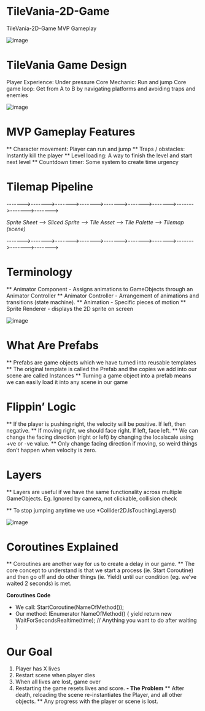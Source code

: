 # TileVania-2D-Game
TileVania-2D-Game MVP Gameplay

![image](https://user-images.githubusercontent.com/23366804/178499941-c9651e7a-a262-4fc7-be8d-3dcc3a70ad6a.png)

# TileVania Game Design
Player Experience: Under pressure
Core Mechanic: Run and jump
Core game loop: Get from A to B by navigating platforms and avoiding traps and enemies 

![image](https://user-images.githubusercontent.com/23366804/178502204-8d44de97-09b9-456c-892a-4bdd2f32dc98.png)

# MVP Gameplay Features
** Character movement: Player can run and jump
** Traps / obstacles: Instantly kill the player
** Level loading: A way to finish the level and start next level
** Countdown timer: Some system to create time urgency

# Tilemap Pipeline
------->------->------->------->------->------->------->------->------->------->

*Sprite Sheet --> Sliced Sprite --> Tile Asset --> Tile Palette --> Tilemap (scene)*

------->------->------->------->------->------->------->------->------->------->

# Terminology
** Animator Component - Assigns animations to GameObjects through an Animator Controller
** Animator Controller - Arrangement of animations and transitions (state machine).
** Animation - Specific pieces of motion
** Sprite Renderer - displays the 2D sprite on screen

![image](https://user-images.githubusercontent.com/23366804/178502476-7c8029a8-4146-446d-a329-e84efd96ec9d.png)

# What Are Prefabs
** Prefabs are game objects which we have turned into reusable templates
** The original template is called the Prefab and the copies we add into our scene are called Instances 
** Turning a game object into a prefab means we can easily load it into any scene in our game

# Flippin’ Logic
** If the player is pushing right, the velocity will be positive. If left, then negative.
** If moving right, we should face right. If left, face left.
** We can change the facing direction (right or left) by changing the localscale using +ve or -ve value.
** Only change facing direction if moving, so weird things don’t happen when velocity is zero.

# Layers
** Layers are useful if we have the same functionality across multiple GameObjects.
Eg. Ignored by camera, not clickable, collision check

** To stop jumping anytime we use *Collider2D.IsTouchingLayers()

![image](https://user-images.githubusercontent.com/23366804/178502700-61319a3c-d8ed-4267-9651-0af8f4403820.png)

# Coroutines Explained
** Coroutines are another way for us to create a delay in our game. 
** The core concept to understand is that we start a process (ie. Start Coroutine) and then go off and do other things (ie. Yield) until our condition (eg. we’ve waited 2 seconds) is met.

  **Coroutines Code**
- We call: 
StartCoroutine(NameOfMethod());
- Our method:
IEnumerator NameOfMethod()
{
		yield return new WaitForSecondsRealtime(time);
		// Anything you want to do after waiting
}

# Our Goal
1. Player has X lives
2. Restart scene when player dies
3. When all lives are lost, game over
4. Restarting the game resets lives and score.
  **- The Problem**
** After death, reloading the scene re-instantiates the Player, and all other objects.
** Any progress with the player or scene is lost.
